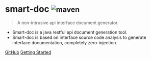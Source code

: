 
# smart-doc <small> ![maven](https://img.shields.io/maven-central/v/com.github.shalousun/smart-doc) </small>


> A non-intrusive api interface document generator.

* Smart-doc is a java restful api document generation tool.
* Smart-doc is based on interface source code analysis to generate interface documentation, completely zero-injection.

[GitHub](https://github.com/smart-doc-group/smart-doc)
[Getting Started](#smart-doc)

